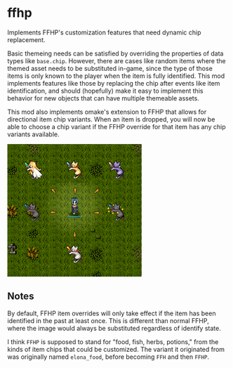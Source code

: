 # ffhp

Implements FFHP's customization features that need dynamic chip replacement.

Basic themeing needs can be satisfied by overriding the properties of data types like `base.chip`. However, there are cases like random items where the themed asset needs to be substituted in-game, since the type of those items is only known to the player when the item is fully identified. This mod implements features like those by replacing the chip after events like item identification, and should (hopefully) make it easy to implement this behavior for new objects that can have multiple themeable assets.

This mod also implements omake's extension to FFHP that allows for directional item chip variants. When an item is dropped, you will now be able to choose a chip variant if the FFHP override for that item has any chip variants available.

![FFHP chip variants](./static/chip_variant.png)

## Notes

By default, FFHP item overrides will only take effect if the item has been identified in the past at least once. This is different than normal FFHP, where the image would always be substituted regardless of identify state.

I think `FFHP` is supposed to stand for "food, fish, herbs, potions," from the kinds of item chips that could be customized. The variant it originated from was originally named `elona_food`, before becoming `FFH` and then `FFHP`.
